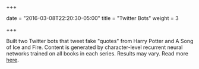 +++

date = "2016-03-08T22:20:30-05:00"
title = "Twitter Bots"
weight = 3

+++

Built two Twitter bots that tweet fake "quotes" from Harry Potter and A Song of Ice and Fire. Content is generated
by character-level recurrent neural networks trained on all books in each series. Results may vary. Read more
[here](/post/twitter_bots).